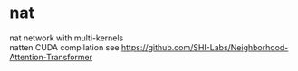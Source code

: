 # nat
nat network with multi-kernels  
natten CUDA compilation see https://github.com/SHI-Labs/Neighborhood-Attention-Transformer
